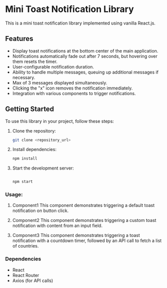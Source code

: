 # Mini Toast Notification Library

This is a mini toast notification library implemented using vanilla React.js.

## Features

- Display toast notifications at the bottom center of the main application.
- Notifications automatically fade out after 7 seconds, but hovering over them resets the timer.
- User-configurable notification duration.
- Ability to handle multiple messages, queuing up additional messages if necessary.
- Max of 3 messages displayed simultaneously.
- Clicking the "x" icon removes the notification immediately.
- Integration with various components to trigger notifications.

## Getting Started

To use this library in your project, follow these steps:

1. Clone the repository:

   ```bash
   git clone <repository_url>

2. Install dependencies:

	```bash
	npm install

3. Start the development server:

	```bash

	npm start


### Usage:
1. Component1
This component demonstrates triggering a default toast notification on button click.

2. Component2
This component demonstrates triggering a custom toast notification with content from an input field.

4. Component3
This component demonstrates triggering a toast notification with a countdown timer, followed by an API call to fetch a list of countries.

### Dependencies

   - React
   - React Router
   - Axios (for API calls)
